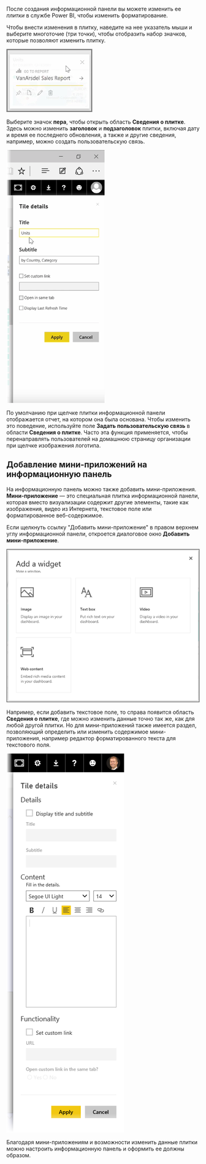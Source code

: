 После создания информационной панели вы можете изменить ее *плитки* в службе Power BI, чтобы изменить форматирование.

Чтобы внести изменения в плитку, наведите на нее указатель мыши и выберите многоточие (три точки), чтобы отобразить набор значков, которые позволяют изменить плитку.

![](media/4-4d-change-tile-details/4-4d_1.png)

Выберите значок **пера**, чтобы открыть область **Сведения о плитке**. Здесь можно изменить **заголовок** и **подзаголовок** плитки, включая дату и время ее последнего обновления, а также и другие сведения, например, можно создать пользовательскую связь.

![](media/4-4d-change-tile-details/4-4d_2.png)

По умолчанию при щелчке плитки информационной панели отображается отчет, на котором она была основана. Чтобы изменить это поведение, используйте поле **Задать пользовательскую связь** в области **Сведения о плитке**. Часто эта функция применяется, чтобы перенаправлять пользователей на домашнюю страницу организации при щелчке изображения логотипа.

## <a name="add-widgets-to-your-dashboard"></a>Добавление мини-приложений на информационную панель
На информационную панель можно также добавить мини-приложения. **Мини-приложение** — это специальная плитка информационной панели, которая вместо визуализации содержит другие элементы, такие как изображения, видео из Интернета, текстовое поле или форматированное веб-содержимое.

Если щелкнуть ссылку "Добавить мини-приложение" в правом верхнем углу информационной панели, откроется диалоговое окно **Добавить мини-приложение**.

![](media/4-4d-change-tile-details/4-4d_3.png)

Например, если добавить текстовое поле, то справа появится область **Сведения о плитке**, где можно изменить данные точно так же, как для любой другой плитки. Но для мини-приложений также имеется раздел, позволяющий определить или изменить содержимое мини-приложения, например редактор форматированного текста для текстового поля.

![](media/4-4d-change-tile-details/4-4d_4.png)

Благодаря мини-приложениям и возможности изменить данные плитки можно настроить информационную панель и оформить ее должны образом.


